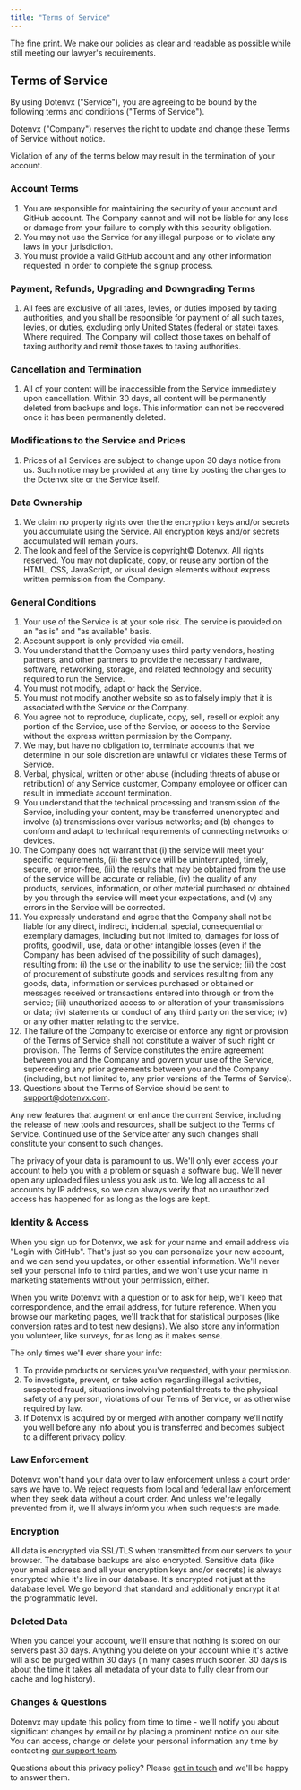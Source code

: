```yaml
---
title: "Terms of Service"
---
```


<section class="max-w-2xl mx-auto mb-20 flex flex-col">
  <p class="text-sm my-10">The fine print. We make our policies as clear and readable as possible while still meeting our lawyer's requirements.</p>

  <h2 class="text-left text-4xl md:text-5xl font-bold tracking-tight bg-gradient-to-r bg-clip-text text-transparent leading-tight text-zinc-950 dark:text-zinc-200">Terms of Service</h2>

  <p class="mt-6">By using Dotenvx ("Service"), you are agreeing to be bound by the following terms and conditions ("Terms of Service").</p>

  <p class="mt-6">Dotenvx ("Company") reserves the right to update and change these Terms of Service without notice.</p>

  <p class="mt-6">Violation of any of the terms below may result in the termination of your account.</p>

  <h3 class="mt-6 text-left text-xl font-bold tracking-tight">Account Terms</h3>
  <ol class="mt-6 list-decimal ml-5">
    <li>You are responsible for maintaining the security of your account and GitHub account. The Company cannot and will not be liable for any loss or damage from your failure to comply with this security obligation.</li>
    <li>You may not use the Service for any illegal purpose or to violate any laws in your jurisdiction.</li>
    <li>You must provide a valid GitHub account and any other information requested in order to complete the signup process.</li>
  </ol>

  <h3 class="mt-6 text-left text-xl font-bold tracking-tight">Payment, Refunds, Upgrading and Downgrading Terms</h3>

  <ol class="mt-6 list-decimal ml-5">
    <li>All fees are exclusive of all taxes, levies, or duties imposed by taxing authorities, and you shall be responsible for payment of all such taxes, levies, or duties, excluding only United States (federal or state) taxes. Where required, The Company will collect those taxes on behalf of taxing authority and remit those taxes to taxing authorities.</li>
  </ol>

  <h3 class="mt-6 text-left text-xl font-bold tracking-tight">Cancellation and Termination</h3>

  <ol class="mt-6 list-decimal ml-5">
    <li>All of your content will be inaccessible from the Service immediately upon cancellation. Within 30 days, all content will be permanently deleted from backups and logs. This information can not be recovered once it has been permanently deleted.</li>
  </ol>

  <h3 class="mt-6 text-left text-xl font-bold tracking-tight">Modifications to the Service and Prices</h3>

  <ol class="mt-6 list-decimal ml-5">
    <li>Prices of all Services are subject to change upon 30 days notice from us. Such notice may be provided at any time by posting the changes to the Dotenvx site or the Service itself.</li>
  </ol>

  <h3 class="mt-6 text-left text-xl font-bold tracking-tight">Data Ownership</h3>
  <ol class="mt-6 list-decimal ml-5">
    <li>We claim no property rights over the the encryption keys and/or secrets you accumulate using the Service. All encryption keys and/or secrets accumulated will remain yours.</li>
    <li>The look and feel of the Service is copyright© Dotenvx. All rights reserved. You may not duplicate, copy, or reuse any portion of the HTML, CSS, JavaScript, or visual design elements without express written permission from the Company.</li>
  </ol>

  <h3 class="mt-6 text-left text-xl font-bold tracking-tight">General Conditions</h3>

  <ol class="mt-6 list-decimal ml-5">
    <li>Your use of the Service is at your sole risk. The service is provided on an "as is" and "as available" basis.</li>
    <li>Account support is only provided via email.</li>
    <li>You understand that the Company uses third party vendors, hosting partners, and other partners to provide the necessary hardware, software, networking, storage, and related technology and security required to run the Service.</li>
    <li>You must not modify, adapt or hack the Service.</li>
    <li>You must not modify another website so as to falsely imply that it is associated with the Service or the Company.</li>
    <li>You agree not to reproduce, duplicate, copy, sell, resell or exploit any portion of the Service, use of the Service, or access to the Service without the express written permission by the Company.</li>
    <li>We may, but have no obligation to, terminate accounts that we determine in our sole discretion are unlawful or violates these Terms of Service.</li>
    <li>Verbal, physical, written or other abuse (including threats of abuse or retribution) of any Service customer, Company employee or officer can result in immediate account termination.</li>
    <li>You understand that the technical processing and transmission of the Service, including your content, may be transferred unencrypted and involve (a) transmissions over various networks; and (b) changes to conform and adapt to technical requirements of connecting networks or devices.</li>
    <li>The Company does not warrant that (i) the service will meet your specific requirements, (ii) the service will be uninterrupted, timely, secure, or error-free, (iii) the results that may be obtained from the use of the service will be accurate or reliable, (iv) the quality of any products, services, information, or other material purchased or obtained by you through the service will meet your expectations, and (v) any errors in the Service will be corrected.</li>
    <li>You expressly understand and agree that the Company shall not be liable for any direct, indirect, incidental, special, consequential or exemplary damages, including but not limited to, damages for loss of profits, goodwill, use, data or other intangible losses (even if the Company has been advised of the possibility of such damages), resulting from: (i) the use or the inability to use the service; (ii) the cost of procurement of substitute goods and services resulting from any goods, data, information or services purchased or obtained or messages received or transactions entered into through or from the service; (iii) unauthorized access to or alteration of your transmissions or data; (iv) statements or conduct of any third party on the service; (v) or any other matter relating to the service.</li>
    <li>The failure of the Company to exercise or enforce any right or provision of the Terms of Service shall not constitute a waiver of such right or provision. The Terms of Service constitutes the entire agreement between you and the Company and govern your use of the Service, superceding any prior agreements between you and the Company (including, but not limited to, any prior versions of the Terms of Service).</li>
    <li>Questions about the Terms of Service should be sent to <a href="mailto:support@dotenvx.com">support@dotenvx.com</a>.</li>
  </ol>

  <p class="mt-6">Any new features that augment or enhance the current Service, including the release of new tools and resources, shall be subject to the Terms of Service. Continued use of the Service after any such changes shall constitute your consent to such changes.</p>

  <p class="mt-6">The privacy of your data is paramount to us. We'll only ever access your account to help you with a problem or squash a software bug. We'll never open any uploaded files unless you ask us to. We log all access to all accounts by IP address, so we can always verify that no unauthorized access has happened for as long as the logs are kept.</p>

  <h3 class="mt-6 text-left text-xl font-bold tracking-tight">Identity & Access</h3>

  <p class="mt-6">When you sign up for Dotenvx, we ask for your name and email address via "Login with GitHub". That's just so you can personalize your new account, and we can send you updates, or other essential information. We'll never sell your personal info to third parties, and we won't use your name in marketing statements without your permission, either.</p>
  <p class="mt-6">When you write Dotenvx with a question or to ask for help, we'll keep that correspondence, and the email address, for future reference. When you browse our marketing pages, we'll track that for statistical purposes (like conversion rates and to test new designs). We also store any information you volunteer, like surveys, for as long as it makes sense.</p>
  <p class="mt-6">The only times we'll ever share your info:</p>

  <ol class="mt-6 list-decimal ml-5">
    <li>To provide products or services you've requested, with your permission.</li>
    <li>To investigate, prevent, or take action regarding illegal activities, suspected fraud, situations involving potential threats to the physical safety of any person, violations of our Terms of Service, or as otherwise required by law.</li>
    <li>If Dotenvx is acquired by or merged with another company we'll notify you well before any info about you is transferred and becomes subject to a different privacy policy.</li>
  </ol>

  <h3 class="mt-6 text-left text-xl font-bold tracking-tight">Law Enforcement</h3>
  <p class="mt-6">Dotenvx won't hand your data over to law enforcement unless a court order says we have to. We reject requests from local and federal law enforcement when they seek data without a court order. And unless we're legally prevented from it, we'll always inform you when such requests are made.</p>

  <h3 class="mt-6 text-left text-xl font-bold tracking-tight">Encryption</h3>
  <p class="mt-6">All data is encrypted via SSL/TLS when transmitted from our servers to your browser. The database backups are also encrypted. Sensitive data (like your email address and all your encryption keys and/or secrets) is always encrypted while it's live in our database. It's encrypted not just at the database level. We go beyond that standard and additionally encrypt it at the programmatic level.</p>

  <h3 class="mt-6 text-left text-xl font-bold tracking-tight">Deleted Data</h3>
  <p class="mt-6">When you cancel your account, we'll ensure that nothing is stored on our servers past 30 days. Anything you delete on your account while it's active will also be purged within 30 days (in many cases much sooner. 30 days is about the time it takes all metadata of your data to fully clear from our cache and log history).</p>

  <h3 class="mt-6 text-left text-xl font-bold tracking-tight">Changes & Questions</h3>
  <p class="mt-6">Dotenvx may update this policy from time to time - we'll notify you about significant changes by email or by placing a prominent notice on our site. You can access, change or delete your personal information any time by contacting <a href="mailto:support@dotenvx.com">our support team</a>.</p>

  <p class="mt-6">Questions about this privacy policy? Please <a href="mailto:support@dotenvx.com">get in touch</a> and we'll be happy to answer them.</p>
</section>
